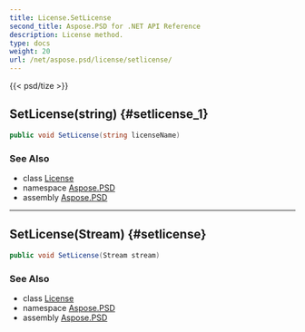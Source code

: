 ```yaml
---
title: License.SetLicense
second_title: Aspose.PSD for .NET API Reference
description: License method. 
type: docs
weight: 20
url: /net/aspose.psd/license/setlicense/
---
```

{{< psd/tize >}}
## SetLicense(string) {#setlicense_1}

```csharp
public void SetLicense(string licenseName)
```

### See Also

* class [License](../)
* namespace [Aspose.PSD](../../license/)
* assembly [Aspose.PSD](../../../)

---

## SetLicense(Stream) {#setlicense}

```csharp
public void SetLicense(Stream stream)
```

### See Also

* class [License](../)
* namespace [Aspose.PSD](../../license/)
* assembly [Aspose.PSD](../../../)



